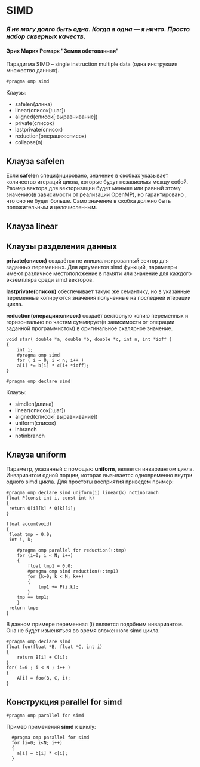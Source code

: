 # SIMD

### _Я не могу долго быть одна. Когда я одна — я ничто. Просто набор скверных качеств._

#### Эрих Мария Ремарк "Земля обетованная"

Парадигма SIMD – single instruction multiple data \(одна инструкция множество данных\).

```text
#pragma omp simd
```

Клаузы:

* safelen\(длина\)
* linear\(список\[:шаг\]\)
* aligned\(список\[:выравнивание\]\)
* private\(список\)
* lastprivate\(список\)
* reduction\(операция:список\)
* collapse\(n\)

## Клауза safelen

Если **safelen** специфицировано, значение в скобках указывает количество итераций цикла, которые будут независимы между собой. Размер вектора для векторизации будет меньше или равный этому значению\(в зависимости от реализации OpenMP\), но гарантировано , что оно не будет больше. Само значение в скобка должно быть положительным и целочисленным.

## Клауза linear

## Клаузы разделения данных

**private\(список\)** создаётся не инициализированный вектор для заданных переменных. Для аргументов simd функций, параметры имеют различное местоположение в памяти или значение для каждого экземпляра среди simd векторов.

**lastprivate\(список\)** обеспечивает такую же семантику, но в указанные переменные копируются значения полученные на последней итерации цикла.

**reduction\(операция:список\)** создаёт векторную копию переменных и горизонтально по частям суммирует\(в зависимости от операции заданной программистом\) в оригинальное скалярное значение.

```text
void star( double *a, double *b, double *c, int n, int *ioff )
{
    int i;
    #pragma omp simd
    for ( i = 0; i < n; i++ )
    a[i] *= b[i] * c[i+ *ioff];
}
```

```text
#pragma omp declare simd
```

Клаузы:

* simdlen\(длина\)
* linear\(список\[:шаг\]\)
* aligned\(список\[:выравнивание\]\)
* uniform\(список\)
* inbranch
* notinbranch

## Клауза uniform

Параметр, указанный с помощью **uniform**, является инвариантом цикла. Инвариантом одной порции, которая вызывается одновременно внутри одного simd цикла. Для простоты восприятия приведем пример:

```text
#pragma omp declare simd uniform(i) linear(k) notinbranch
float P(const int i, const int k)
{
 return Q[i][k] * Q[k][i];
}

float accum(void)
{
 float tmp = 0.0;
 int i, k;

    #pragma omp parallel for reduction(+:tmp)
    for (i=0; i < N; i++)
    {
        float tmp1 = 0.0;
        #pragma omp simd reduction(+:tmp1)
        for (k=0; k < M; k++) 
        {
            tmp1 += P(i,k);
        }
    tmp += tmp1;
    }
 return tmp;
}
```

В данном примере переменная \(i\) является подобным инвариантом. Она не будет изменяться во время вложенного simd цикла.

```text
#pragma omp declare simd
float foo(float *B, float *C, int i)
{
    return B[i] + C[i];
}
for( i=0 ; i < N ; i++ )
{
    A[i] = foo(B, C, i);
}
```

## Конструкция  parallel for simd

```text
#pragma omp parallel for simd
```

Пример применения **simd** к циклу:

```text
  #pragma omp parallel for simd
  for (i=0; i<N; i++) 
  { 
    a[i] = b[i] * c[i]; 
  }
```

